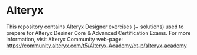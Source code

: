 # Alteryx
This repository contains Alteryx Designer exercises (+ solutions) used to prepere for Alteryx Desiner Core & Advanced Certification Exams. For more information, visit Alteryx Community web-page: https://community.alteryx.com/t5/Alteryx-Academy/ct-p/alteryx-academy
 
